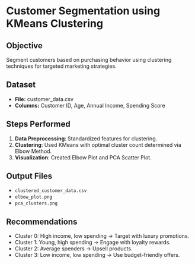 
# Customer Segmentation using KMeans Clustering

## Objective
Segment customers based on purchasing behavior using clustering techniques for targeted marketing strategies.

## Dataset
- **File:** customer_data.csv
- **Columns:** Customer ID, Age, Annual Income, Spending Score

## Steps Performed
1. **Data Preprocessing**: Standardized features for clustering.
2. **Clustering**: Used KMeans with optimal cluster count determined via Elbow Method.
3. **Visualization**: Created Elbow Plot and PCA Scatter Plot.

## Output Files
- `clustered_customer_data.csv`
- `elbow_plot.png`
- `pca_clusters.png`

## Recommendations
- Cluster 0: High income, low spending → Target with luxury promotions.
- Cluster 1: Young, high spending → Engage with loyalty rewards.
- Cluster 2: Average spenders → Upsell products.
- Cluster 3: Low income, low spending → Use budget-friendly offers.
